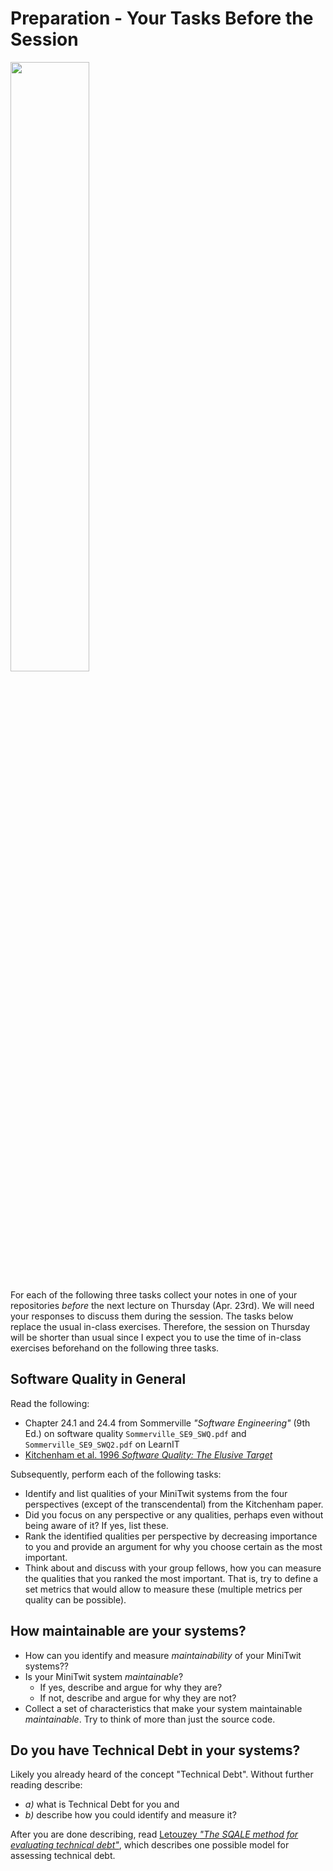 # Preparation - Your Tasks Before the Session

<img src="https://media.giphy.com/media/13GIgrGdslD9oQ/giphy.gif" width=50%/>

For each of the following three tasks collect your notes in one of your repositories _before_ the next lecture on Thursday (Apr. 23rd). We will need your responses to discuss them during the session. The tasks below replace the usual in-class exercises. Therefore, the session on Thursday will be shorter than usual since I expect you to use the time of in-class exercises beforehand on the following three tasks.


## Software Quality in General

Read the following:

  * Chapter 24.1 and 24.4 from Sommerville _"Software Engineering"_ (9th Ed.) on software quality `Sommerville_SE9_SWQ.pdf` and `Sommerville_SE9_SWQ2.pdf` on LearnIT
  * [Kitchenham et al. 1996 _Software Quality: The Elusive Target_](http://citeseerx.ist.psu.edu/viewdoc/download?doi=10.1.1.91.9555&rep=rep1&type=pdf)

Subsequently, perform each of the following tasks:

  * Identify and list qualities of your MiniTwit systems from the four perspectives (except of the transcendental) from the Kitchenham paper.
  * Did you focus on any perspective or any qualities, perhaps even without being aware of it? If yes, list these.
  * Rank the identified qualities per perspective by decreasing importance to you and provide an argument for why you choose certain as the most important.
  * Think about and discuss with your group fellows, how you can measure the  qualities that you ranked the most important. That is, try to define a set metrics that would allow to measure these (multiple metrics per quality can be possible).


## How maintainable are your systems? 

  * How can you identify and measure _maintainability_ of your MiniTwit systems??
  * Is your MiniTwit system _maintainable_?
    - If yes, describe and argue for why they are?
    - If not, describe and argue for why they are not?
  * Collect a set of characteristics that make your system maintainable _maintainable_. Try to think of more than just the source code.


## Do you have Technical Debt in your systems?

Likely you already heard of the concept "Technical Debt". Without further reading describe:

  * _a)_ what is Technical Debt for you and 
  * _b)_ describe how you could identify and measure it?


After you are done describing, read [Letouzey _"The SQALE method for evaluating technical debt"_](https://www.researchgate.net/profile/Jean_Louis_Letouzey/publication/239763591_The_SQALE_method_for_evaluating_Technical_Debt/links/0c9605357748774a21000000/The-SQALE-method-for-evaluating-Technical-Debt.pdf), which describes one possible model for assessing technical debt.


<!--
[The SQALE Method](https://www.researchgate.net/profile/Jean_Louis_Letouzey/publication/262863290_The_SQALE_Method_Definition_Document/links/00b7d53907340114f5000000/The-SQALE-Method-Definition-Document.pdf)
-->
